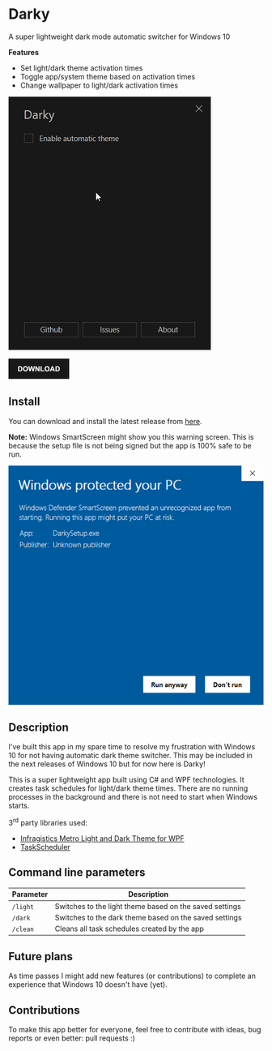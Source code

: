 # Darky

A super lightweight dark mode automatic switcher for Windows 10

**Features**

- Set light/dark theme activation times
- Toggle app/system theme based on activation times
- Change wallpaper to light/dark activation times

![](.repo/recording.gif)

[![](.repo/download.png)](https://github.com/adrianmteo/Darky/releases/latest/download/DarkySetup.exe)

## Install

You can download and install the latest release from [here](https://github.com/adrianmteo/Darky/releases).

**Note:** Windows SmartScreen might show you this warning screen. This is because the setup file is not being signed but the app is 100% safe to be run.

![](.repo/smartscreen.png)

## Description

I've built this app in my spare time to resolve my frustration with Windows 10 for not having automatic dark theme switcher. This may be included in the next releases of Windows 10 but for now here is Darky!

This is a super lightweight app built using C# and WPF technologies. It creates task schedules for light/dark theme times. There are no running processes in the background and there is not need to start when Windows starts.

3<sup>rd</sup> party libraries used:
- [Infragistics Metro Light and Dark Theme for WPF](https://www.infragistics.com/community/blogs/b/blagunas/posts/free-metro-light-and-dark-themes-for-wpf-and-silverlight-microsoft-controls)
- [TaskScheduler](https://github.com/dahall/taskscheduler)

## Command line parameters

| Parameter | Description                                             |
| --------- | ------------------------------------------------------- |
| `/light`  | Switches to the light theme based on the saved settings |
| `/dark`   | Switches to the dark theme based on the saved settings  |
| `/clean`  | Cleans all task schedules created by the app            |

## Future plans

As time passes I might add new features (or contributions) to complete an experience that Windows 10 doesn't have (yet).

## Contributions

To make this app better for everyone, feel free to contribute with ideas, bug reports or even better: pull requests :)
